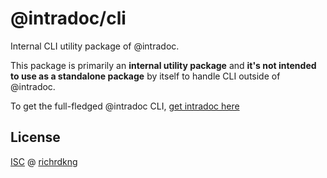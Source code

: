 # @intradoc/cli

Internal CLI utility package of @intradoc.

This package is primarily an **internal utility package** and **it's not intended to use as a standalone package** by itself to handle CLI outside of @intradoc.

To get the full-fledged @intradoc CLI, [get intradoc here](https://www.npmjs.com/package/intradoc)

## License

[ISC][url-license] @ [richrdkng][url-website]

<!--- References =========================================================== -->

<!--- URLs -->
[url-website]: https://www.richrdkng.com
[url-license]: https://github.com/intradoc/intradoc/blob/master/LICENSE.md

